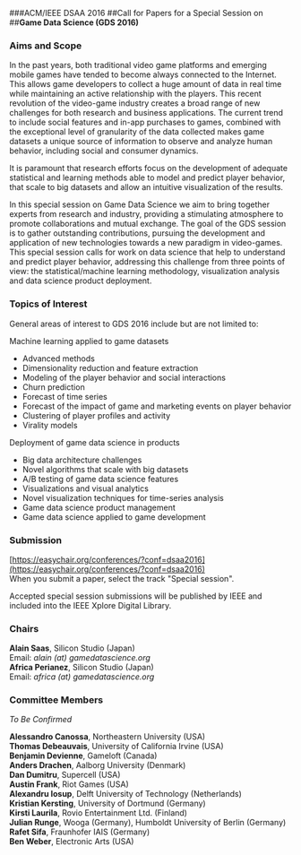 ###ACM/IEEE DSAA 2016
##Call for Papers for a Special Session on
##**Game Data Science (GDS 2016)**

### Aims and Scope
In the past years, both traditional video game platforms and emerging mobile games have tended to become always connected to the Internet. This allows game developers to collect a huge amount of data in real time while maintaining an active relationship with the players. This recent revolution of the video-game industry creates a broad range of new challenges for both research and business applications. The current trend to include social features and in-app purchases to games, combined with the exceptional level of granularity of the data collected makes game datasets a unique source of information to observe and analyze human behavior, including social and consumer dynamics.

It is paramount that research efforts focus on the development of adequate statistical and learning methods able to model and predict player behavior, that scale to big datasets and allow an intuitive visualization of the results.

In this special session on Game Data Science we aim to bring together experts from research and industry, providing a stimulating atmosphere to promote collaborations and mutual exchange. The goal of the GDS session is to gather outstanding contributions, pursuing the development and application of new technologies towards a new paradigm in video-games. This special session calls for work on data science that help to understand and predict player behavior, addressing this challenge from three points of view: the statistical/machine learning methodology, visualization analysis and data science product deployment.

### Topics of Interest
General areas of interest to GDS 2016 include but are not limited to:

Machine learning applied to game datasets  
- Advanced methods  
- Dimensionality reduction and feature extraction  
- Modeling of the player behavior and social interactions  
- Churn prediction  
- Forecast of time series  
- Forecast of the impact of game and marketing events on player behavior  
- Clustering of player profiles and activity  
- Virality models

Deployment of game data science in products  
- Big data architecture challenges  
- Novel algorithms that scale with big datasets  
- A/B testing of game data science features  
- Visualizations and visual analytics  
- Novel visualization techniques for time-series analysis  
- Game data science product management  
- Game data science applied to game development

### Submission
[https://easychair.org/conferences/?conf=dsaa2016](https://easychair.org/conferences/?conf=dsaa2016)  
When you submit a paper, select the track "Special session".

Accepted special session submissions will be published by IEEE and included into the IEEE Xplore Digital Library. 

### Chairs
**Alain Saas**, Silicon Studio (Japan)  
Email: _alain (at) gamedatascience.org_  
**Africa Perianez**, Silicon Studio (Japan)  
Email: _africa (at) gamedatascience.org_

### Committee Members

_To Be Confirmed_

**Alessandro Canossa**, Northeastern University (USA)  
**Thomas Debeauvais**, University of California Irvine (USA)  
**Benjamin Devienne**, Gameloft (Canada)  
**Anders Drachen**, Aalborg University (Denmark)  
**Dan Dumitru**, Supercell (USA)  
**Austin Frank**, Riot Games (USA)  
**Alexandru Iosup**, Delft University of Technology (Netherlands)  
**Kristian Kersting**, University of Dortmund (Germany)  
**Kirsti Laurila**, Rovio Entertainment Ltd. (Finland)  
**Julian Runge**, Wooga (Germany), Humboldt University of Berlin (Germany)  
**Rafet Sifa**, Fraunhofer IAIS (Germany)  
**Ben Weber**, Electronic Arts (USA)